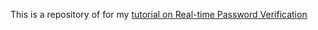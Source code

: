 This is a repository of for my [tutorial on Real-time Password Verification](https://djscruggs.hashnode.dev/real-time-password-verification-in-react)